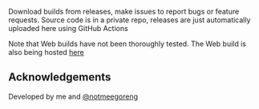 Download builds from releases, make issues to report bugs or feature requests. Source code is in a private repo, releases are just automatically uploaded here using GitHub Actions

Note that Web builds have not been thoroughly tested.
The Web build is also being hosted [here](https://mug1wara26.itch.io/knights-of-the-lambda-calculus)

## Acknowledgements
Developed by me and [@notmeegoreng](https://github.com/notmeegoreng)
